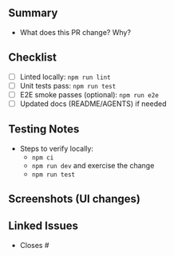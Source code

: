 ## Summary

- What does this PR change? Why?

## Checklist

- [ ] Linted locally: `npm run lint`
- [ ] Unit tests pass: `npm run test`
- [ ] E2E smoke passes (optional): `npm run e2e`
- [ ] Updated docs (README/AGENTS) if needed

## Testing Notes

- Steps to verify locally:
  - `npm ci`
  - `npm run dev` and exercise the change
  - `npm run test`

## Screenshots (UI changes)

<!-- Attach before/after if relevant -->

## Linked Issues

- Closes #
